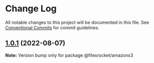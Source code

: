 # Change Log

All notable changes to this project will be documented in this file.
See [Conventional Commits](https://conventionalcommits.org) for commit guidelines.

## [1.0.1](https://github.com/Filesrocket/filesrocket/compare/v1.0.0...v1.0.1) (2022-08-07)

**Note:** Version bump only for package @filesrocket/amazons3
